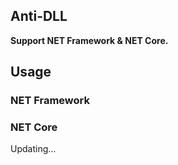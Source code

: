 ## Anti-DLL
**Support NET Framework &amp; NET Core.**
## Usage
### NET Framework
### NET Core
Updating...
